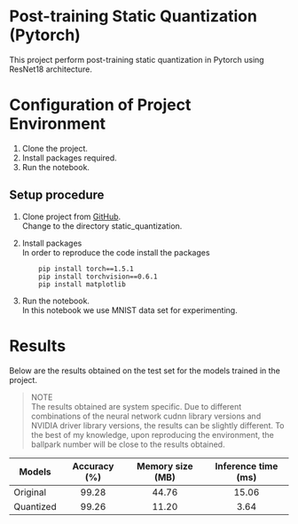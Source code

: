 # Post-training Static Quantization (Pytorch)

This project perform post-training static quantization in Pytorch using ResNet18 architecture.

Configuration of Project Environment
=====================================

1. Clone the project.
2. Install packages required.
4. Run the notebook.

Setup procedure
----------------
1. Clone project from [GitHub](https://github.com/Sanjana7395/static_quantization.git).  
      Change to the directory static_quantization.
2. Install packages  
   In order to reproduce the code install the packages 

           pip install torch==1.5.1 
           pip install torchvision==0.6.1 
           pip install matplotlib

3. Run the notebook.  
      In this notebook we use MNIST data set for experimenting.
      
Results
========

Below are the results obtained on the test set for the models trained in the project.

> NOTE    
   The results obtained are system specific. Due to different combinations of the neural 
   network cudnn library versions and NVIDIA driver library versions, the results can be 
   slightly different. To the best of my knowledge, upon reproducing the environment, the
   ballpark number will be close to the results obtained.

| Models                           | Accuracy (%)  | Memory size (MB)  | Inference time (ms)  |
|----------------------------------|:-------------:|:-----------------:|:--------------------:|
| Original                         | 99.28         | 44.76             | 15.06                |
| Quantized                        | 99.26         | 11.20             | 3.64                 |
